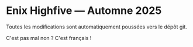 # Enix Highfive — Automne 2025

Toutes les modifications sont automatiquement poussées vers le dépôt git.

C'est pas mal non ? C'est français !
